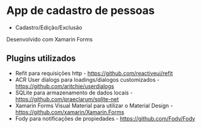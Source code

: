 # App de cadastro de pessoas

- Cadastro/Edição/Exclusão

Desenvolvido com Xamarin Forms

## Plugins utilizados

- Refit para requisições http - https://github.com/reactiveui/refit
- ACR User dialogs para loadings/dialogos customizados - https://github.com/aritchie/userdialogs
- SQLite para armazenamento de dados locais - https://github.com/praeclarum/sqlite-net
- Xamarin Forms Visual Material para utilizar o Material Design - https://github.com/xamarin/Xamarin.Forms
- Fody para notificações de propiedades - https://github.com/Fody/Fody
